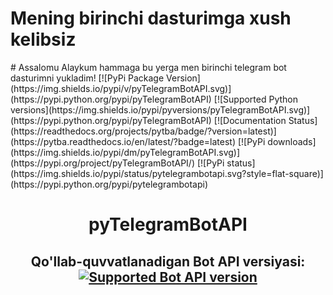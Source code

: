 <h1>Mening birinchi dasturimga xush kelibsiz </h1> 
# Assalomu Alaykum hammaga bu yerga men birinchi telegram bot dasturimni yukladim!
[![PyPi Package Version](https://img.shields.io/pypi/v/pyTelegramBotAPI.svg)](https://pypi.python.org/pypi/pyTelegramBotAPI)
[![Supported Python versions](https://img.shields.io/pypi/pyversions/pyTelegramBotAPI.svg)](https://pypi.python.org/pypi/pyTelegramBotAPI)
[![Documentation Status](https://readthedocs.org/projects/pytba/badge/?version=latest)](https://pytba.readthedocs.io/en/latest/?badge=latest)
[![PyPi downloads](https://img.shields.io/pypi/dm/pyTelegramBotAPI.svg)](https://pypi.org/project/pyTelegramBotAPI/)
[![PyPi status](https://img.shields.io/pypi/status/pytelegrambotapi.svg?style=flat-square)](https://pypi.python.org/pypi/pytelegrambotapi)

# <p align="center">pyTelegramBotAPI

## <p align="center">Qo'llab-quvvatlanadigan Bot API versiyasi: <a href="https://core.telegram.org/bots/api#august-14-2024"><img src="https://img.shields.io/badge/Bot%20API-7.9-blue?logo=telegram" alt="Supported Bot API version"></a>
